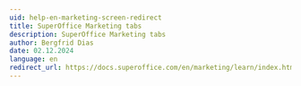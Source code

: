 ```yaml
---
uid: help-en-marketing-screen-redirect
title: SuperOffice Marketing tabs
description: SuperOffice Marketing tabs
author: Bergfrid Dias
date: 02.12.2024
language: en
redirect_url: https://docs.superoffice.com/en/marketing/learn/index.html
---
```

